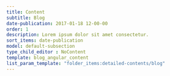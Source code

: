 ```yaml
---
title: Content
subtitle: Blog
date-publication: 2017-01-18 12-00-00
order: 1
description: Lorem ipsum dolor sit amet consectetur.
sort_items: date-publication
model: default-subsection
type_child_editor : NoContent
template: blog_angular_content
list_param_template: "folder_items:detailed-contents/blog"
---
```

